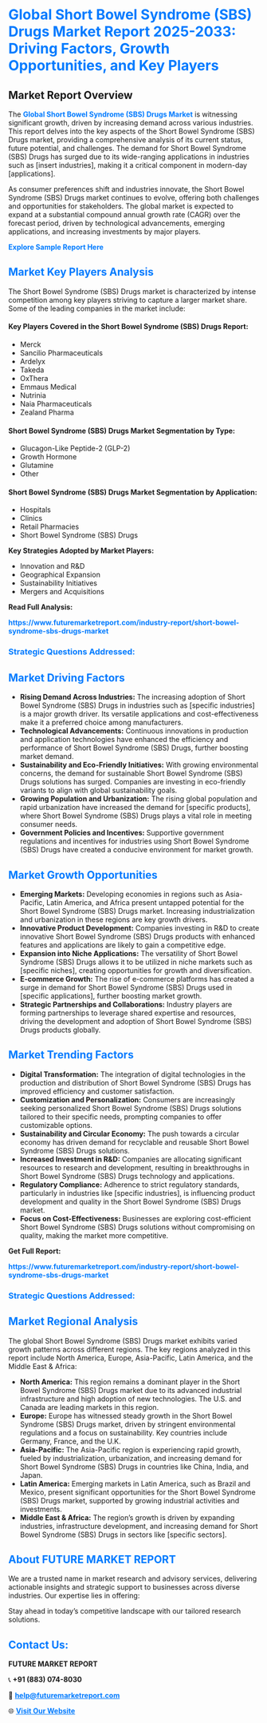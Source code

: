 <h1 style="color: #007BFF;">Global Short Bowel Syndrome (SBS) Drugs Market Report 2025-2033: Driving Factors, Growth Opportunities, and Key Players</h1>

<section id="overview">
<h2>Market Report Overview</h2>
<p>The <a href="https://www.futuremarketreport.com/industry-report/short-bowel-syndrome-sbs-drugs-market" style="color: #007BFF; text-decoration: none;"><strong>Global Short Bowel Syndrome (SBS) Drugs Market</strong></a> is witnessing significant growth, driven by increasing demand across various industries. This report delves into the key aspects of the Short Bowel Syndrome (SBS) Drugs market, providing a comprehensive analysis of its current status, future potential, and challenges. The demand for Short Bowel Syndrome (SBS) Drugs has surged due to its wide-ranging applications in industries such as [insert industries], making it a critical component in modern-day [applications].</p>
<p>As consumer preferences shift and industries innovate, the Short Bowel Syndrome (SBS) Drugs market continues to evolve, offering both challenges and opportunities for stakeholders. The global market is expected to expand at a substantial compound annual growth rate (CAGR) over the forecast period, driven by technological advancements, emerging applications, and increasing investments by major players.</p>
</section>

<section id="overview">
<p><a href="https://www.futuremarketreport.com/request-sample/reportId=125647" style="color: #007BFF; text-decoration: none;"><strong>Explore Sample Report Here</strong></a></p>
</section>

<section id="key-players">
<h2 style="color: #007BFF;">Market Key Players Analysis</h2>
<p>The Short Bowel Syndrome (SBS) Drugs market is characterized by intense competition among key players striving to capture a larger market share. Some of the leading companies in the market include:</p>
<h4>Key Players Covered in the Short Bowel Syndrome (SBS) Drugs Report:</h4>
<ul><li>Merck</li><li>Sancilio Pharmaceuticals</li><li>Ardelyx</li><li>Takeda</li><li>OxThera</li><li>Emmaus Medical</li><li>Nutrinia</li><li>Naia Pharmaceuticals</li><li>Zealand Pharma</li></ul>
<h4>Short Bowel Syndrome (SBS) Drugs Market Segmentation by Type:</h4>
<ul><li>Glucagon-Like Peptide-2 (GLP-2)</li><li>Growth Hormone</li><li>Glutamine</li><li>Other</li></ul>

<h4>Short Bowel Syndrome (SBS) Drugs Market Segmentation by Application:</h4>
<ul><li>Hospitals</li><li>Clinics</li><li>Retail Pharmacies</li><li>Short Bowel Syndrome (SBS) Drugs</li></ul>
<p><strong>Key Strategies Adopted by Market Players:</strong></p>
<ul>
<li>Innovation and R&D</li>
<li>Geographical Expansion</li>
<li>Sustainability Initiatives</li>
<li>Mergers and Acquisitions</li>
</ul>
</section>

<section>
<p><strong>Read Full Analysis: </strong></p><a href="https://www.futuremarketreport.com/industry-report/short-bowel-syndrome-sbs-drugs-market" style="color: #007BFF; text-decoration: none;"><strong>https://www.futuremarketreport.com/industry-report/short-bowel-syndrome-sbs-drugs-market</strong></a>
<h3 style="color: #007BFF;">Strategic Questions Addressed:</h3>
</section>

<section id="driving-factors">
<h2 style="color: #007BFF;">Market Driving Factors</h2>
<ul>
<li><strong>Rising Demand Across Industries:</strong> The increasing adoption of Short Bowel Syndrome (SBS) Drugs in industries such as [specific industries] is a major growth driver. Its versatile applications and cost-effectiveness make it a preferred choice among manufacturers.</li>
<li><strong>Technological Advancements:</strong> Continuous innovations in production and application technologies have enhanced the efficiency and performance of Short Bowel Syndrome (SBS) Drugs, further boosting market demand.</li>
<li><strong>Sustainability and Eco-Friendly Initiatives:</strong> With growing environmental concerns, the demand for sustainable Short Bowel Syndrome (SBS) Drugs solutions has surged. Companies are investing in eco-friendly variants to align with global sustainability goals.</li>
<li><strong>Growing Population and Urbanization:</strong> The rising global population and rapid urbanization have increased the demand for [specific products], where Short Bowel Syndrome (SBS) Drugs plays a vital role in meeting consumer needs.</li>
<li><strong>Government Policies and Incentives:</strong> Supportive government regulations and incentives for industries using Short Bowel Syndrome (SBS) Drugs have created a conducive environment for market growth.</li>
</ul>
</section>

<section id="growth-opportunities">
<h2 style="color: #007BFF;">Market Growth Opportunities</h2>
<ul>
<li><strong>Emerging Markets:</strong> Developing economies in regions such as Asia-Pacific, Latin America, and Africa present untapped potential for the Short Bowel Syndrome (SBS) Drugs market. Increasing industrialization and urbanization in these regions are key growth drivers.</li>
<li><strong>Innovative Product Development:</strong> Companies investing in R&D to create innovative Short Bowel Syndrome (SBS) Drugs products with enhanced features and applications are likely to gain a competitive edge.</li>
<li><strong>Expansion into Niche Applications:</strong> The versatility of Short Bowel Syndrome (SBS) Drugs allows it to be utilized in niche markets such as [specific niches], creating opportunities for growth and diversification.</li>
<li><strong>E-commerce Growth:</strong> The rise of e-commerce platforms has created a surge in demand for Short Bowel Syndrome (SBS) Drugs used in [specific applications], further boosting market growth.</li>
<li><strong>Strategic Partnerships and Collaborations:</strong> Industry players are forming partnerships to leverage shared expertise and resources, driving the development and adoption of Short Bowel Syndrome (SBS) Drugs products globally.</li>
</ul>
</section>

<section id="trending-factors">
<h2 style="color: #007BFF;">Market Trending Factors</h2>
<ul>
<li><strong>Digital Transformation:</strong> The integration of digital technologies in the production and distribution of Short Bowel Syndrome (SBS) Drugs has improved efficiency and customer satisfaction.</li>
<li><strong>Customization and Personalization:</strong> Consumers are increasingly seeking personalized Short Bowel Syndrome (SBS) Drugs solutions tailored to their specific needs, prompting companies to offer customizable options.</li>
<li><strong>Sustainability and Circular Economy:</strong> The push towards a circular economy has driven demand for recyclable and reusable Short Bowel Syndrome (SBS) Drugs solutions.</li>
<li><strong>Increased Investment in R&D:</strong> Companies are allocating significant resources to research and development, resulting in breakthroughs in Short Bowel Syndrome (SBS) Drugs technology and applications.</li>
<li><strong>Regulatory Compliance:</strong> Adherence to strict regulatory standards, particularly in industries like [specific industries], is influencing product development and quality in the Short Bowel Syndrome (SBS) Drugs market.</li>
<li><strong>Focus on Cost-Effectiveness:</strong> Businesses are exploring cost-efficient Short Bowel Syndrome (SBS) Drugs solutions without compromising on quality, making the market more competitive.</li>
</ul>
</section>

<section>
<p><strong>Get Full Report: </strong></p><a href="https://www.futuremarketreport.com/industry-report/short-bowel-syndrome-sbs-drugs-market" style="color: #007BFF; text-decoration: none;"><strong>https://www.futuremarketreport.com/industry-report/short-bowel-syndrome-sbs-drugs-market</strong></a>
<h3 style="color: #007BFF;">Strategic Questions Addressed:</h3>
</section>


<section id="regional-analysis">
<h2 style="color: #007BFF;">Market Regional Analysis</h2>
<p>The global Short Bowel Syndrome (SBS) Drugs market exhibits varied growth patterns across different regions. The key regions analyzed in this report include North America, Europe, Asia-Pacific, Latin America, and the Middle East & Africa:</p>
<ul>
<li><strong>North America:</strong> This region remains a dominant player in the Short Bowel Syndrome (SBS) Drugs market due to its advanced industrial infrastructure and high adoption of new technologies. The U.S. and Canada are leading markets in this region.</li>
<li><strong>Europe:</strong> Europe has witnessed steady growth in the Short Bowel Syndrome (SBS) Drugs market, driven by stringent environmental regulations and a focus on sustainability. Key countries include Germany, France, and the U.K.</li>
<li><strong>Asia-Pacific:</strong> The Asia-Pacific region is experiencing rapid growth, fueled by industrialization, urbanization, and increasing demand for Short Bowel Syndrome (SBS) Drugs in countries like China, India, and Japan.</li>
<li><strong>Latin America:</strong> Emerging markets in Latin America, such as Brazil and Mexico, present significant opportunities for the Short Bowel Syndrome (SBS) Drugs market, supported by growing industrial activities and investments.</li>
<li><strong>Middle East & Africa:</strong> The region’s growth is driven by expanding industries, infrastructure development, and increasing demand for Short Bowel Syndrome (SBS) Drugs in sectors like [specific sectors].</li>
</ul>
</section>

<footer>
<h2 style="color: #007BFF;">About FUTURE MARKET REPORT</h2>
<p>We are a trusted name in market research and advisory services, delivering actionable insights and strategic support to businesses across diverse industries. Our expertise lies in offering:</p>

<p>Stay ahead in today’s competitive landscape with our tailored research solutions.</p>

<h2 style="color: #007BFF;">Contact Us:</h2>
<p><strong>FUTURE MARKET REPORT</strong></p>
<p>📞 <strong>+91 (883) 074-8030</strong></p>
<p>📧 <strong><a href="mailto:help@futuremarketreport.com" style="color: #007BFF;">help@futuremarketreport.com</a></strong></p>
<p>🌐 <strong><a href="https://www.futuremarketreport.com/" style="color: #007BFF;">Visit Our Website</a></strong></p>
</footer>